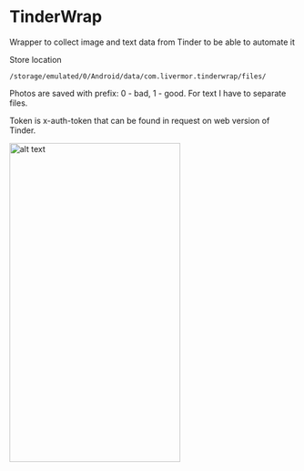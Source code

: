 # TinderWrap
Wrapper to collect image and text data from Tinder to be able to automate it

Store location
```
/storage/emulated/0/Android/data/com.livermor.tinderwrap/files/
```

Photos are saved with prefix: 0 - bad, 1 - good.
For text I have to separate files.

Token is x-auth-token that can be found in request on web version of Tinder.

<img src="https://github.com/Liverm0r/TinderWrap/blob/master/screen.jpg" alt="alt text" width="300" height="560">

